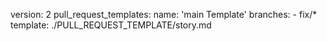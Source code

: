 version: 2
pull_request_templates:
    name: 'main Template'
    branches: 
    - fix/*
    template: ./PULL_REQUEST_TEMPLATE/story.md
